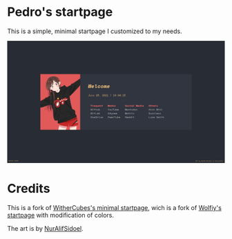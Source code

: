 # Pedro's startpage
This is a simple, minimal startpage I customized to my needs.

![Preview](assets/img/preview.png)

# Credits
This is a fork of [WitherCubes's minimal startpage](https://github.com/PedroMiguelCarraro/startpage), wich is a fork of [Wolfiy's startpage](https://gitlab.com/wolfiy/wlfys-minimal-startpage) with modification of colors.

The art is by [NurAlifSidoel](https://www.deviantart.com/nuralifsidoel/art/Mizuhara-Chizuru-Kanokari-NurAlifSidoel-Style-849828583).
